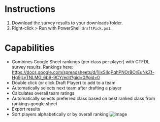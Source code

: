 # Instructions

1. Download the survey results to your downloads folder.
2. Right-click > Run with PowerShell `draftPick.ps1`.

# Capabilities

- Combines Google Sheet rankings (per class per player) with CTFDL survey results. Rankings here: https://docs.google.com/spreadsheets/d/1lixSIIqPqhPNOrBOrEuNkZf-Hg9jLyTNLMG_6b9-9CY/edit?gid=0#gid=0
- Double click (or click Draft Player) to add to a team
- Automatically selects next team after drafting a player
- Calculates overall team ratings
- Automatically selects preferred class based on best ranked class from rankings google sheet
- Export results
- Sort players alphabetically or by overall ranking
![image](https://github.com/user-attachments/assets/83608335-c28a-41bd-aafc-4169176f188b)


